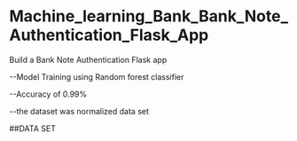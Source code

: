 # Machine_learning_Bank_Bank_Note_Authentication_Flask_App

Build a Bank Note Authentication Flask app 

 --Model Training using Random forest classifier
 
 --Accuracy of 0.99%
 
 --the dataset was normalized data set
 
 
 ##DATA SET
